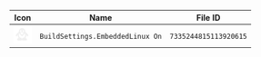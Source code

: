 | Icon | Name | File ID |
| ---  | ---  | ---     |
| ![](BuildSettings.EmbeddedLinux%20On.png) | `BuildSettings.EmbeddedLinux On` | `7335244815113920615` |
